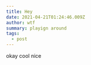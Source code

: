 ```yaml
---
title: Hey
date: 2021-04-21T01:24:46.009Z
author: wtf
summary: playign around
tags:
  - post
---
```

okay cool nice